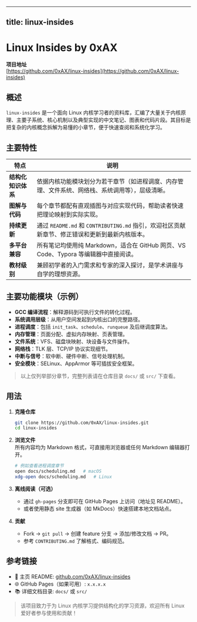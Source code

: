 
---
title: linux-insides
---


# Linux Insides by 0xAX

**项目地址**  
[https://github.com/0xAX/linux-insides](https://github.com/0xAX/linux-insides)

## 概述  
`linux-insides` 是一个面向 Linux 内核学习者的资料库，汇编了大量关于内核原理、主要子系统、核心机制以及典型实现的中文笔记、图表和代码片段。其目标是把复杂的内核概念拆解为易懂的小章节，便于快速查阅和系统化学习。

## 主要特性  
| 特点 | 说明 |
|------|------|
| **结构化知识体系** | 依据内核功能模块划分为若干章节（如进程调度、内存管理、文件系统、网络栈、系统调用等），层级清晰。 |
| **图解与代码** | 每个章节都配有直观插图与对应实现代码，帮助读者快速把理论映射到实际实现。 |
| **持续更新** | 通过 `README.md` 和 `CONTRIBUTING.md` 指引，欢迎社区贡献新章节、修正错误和更新到最新内核版本。 |
| **多平台兼容** | 所有笔记均使用纯 Markdown，适合在 GitHub 网页、VS Code、Typora 等编辑器中直接阅读。 |
| **教材级别** | 兼顾初学者的入门需求和专家的深入探讨，是学术讲座与自学的理想资源。 |

## 主要功能模块（示例）  
- **GCC 编译流程**：解释源码到可执行文件的转化过程。  
- **系统调用层级**：从用户空间发起到内核出口的完整路径。  
- **进程调度**：包括 `init_task`、`schedule`、`runqueue` 及后继调度算法。  
- **内存管理**：页面分配、虚拟内存映射、页表管理。  
- **文件系统**：VFS、磁盘块映射、块设备与文件操作。  
- **网络栈**：TLK 层、TCP/IP 协议实现细节。  
- **中断与信号**：软中断、硬件中断、信号处理机制。  
- **安全模块**：SELinux、AppArmor 等可插拔安全框架。  

> 以上仅列举部分章节，完整列表请在仓库目录 `docs/` 或 `src/` 下查看。

## 用法  

1. **克隆仓库**  
   ```bash
   git clone https://github.com/0xAX/linux-insides.git
   cd linux-insides
   ```

2. **浏览文件**  
   所有内容均为 Markdown 格式，可直接用浏览器或任何 Markdown 编辑器打开。  
   ```bash
   # 例如查看进程调度章节
   open docs/scheduling.md   # macOS
   xdg-open docs/scheduling.md   # Linux
   ```

3. **离线阅读（可选）**  
   - 通过 `gh-pages` 分支即可在 GitHub Pages 上访问（地址见 README）。  
   - 或者使用静态 site 生成器（如 MkDocs）快速搭建本地文档站点。

4. **贡献**  
   - Fork → `git pull` → 创建 feature 分支 → 添加/修改文档 → PR。  
   - 参考 `CONTRIBUTING.md` 了解格式、编码规范。

## 参考链接  
- 📖 主页 README: [github.com/0xAX/linux-insides](https://github.com/0xAX/linux-insides)  
- 🌐 GitHub Pages（如果可用）: `x.x.x.x`  
- 📚 详细文档目录: `docs/` 或 `src/`  

> 该项目致力于为 Linux 内核学习提供结构化的学习资源，欢迎所有 Linux 爱好者参与使用和贡献！